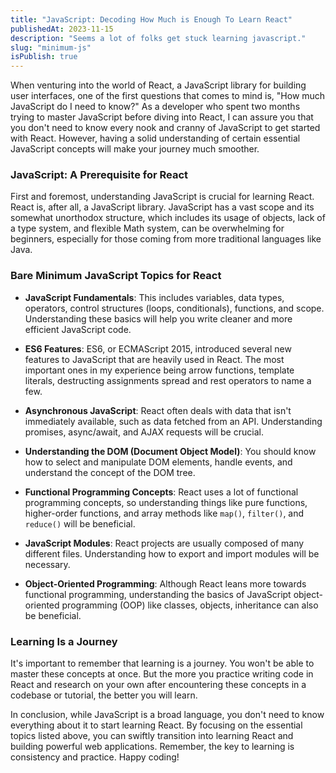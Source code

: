 ```yaml
---
title: "JavaScript: Decoding How Much is Enough To Learn React"
publishedAt: 2023-11-15
description: "Seems a lot of folks get stuck learning javascript."
slug: "minimum-js"
isPublish: true
---
```


When venturing into the world of React, a JavaScript library for building user interfaces, one of the first questions that comes to mind is, "How much JavaScript do I need to know?" As a developer who spent two months trying to master JavaScript before diving into React, I can assure you that you don't need to know every nook and cranny of JavaScript to get started with React. However, having a solid understanding of certain essential JavaScript concepts will make your journey much smoother.

### JavaScript: A Prerequisite for React

First and foremost, understanding JavaScript is crucial for learning React. React is, after all, a JavaScript library. JavaScript has a vast scope and its somewhat unorthodox structure, which includes its usage of objects, lack of a type system, and flexible Math system, can be overwhelming for beginners, especially for those coming from more traditional languages like Java.

### Bare Minimum JavaScript Topics for React

- **JavaScript Fundamentals**: This includes variables, data types, operators, control structures (loops, conditionals), functions, and scope. Understanding these basics will help you write cleaner and more efficient JavaScript code.

- **ES6 Features**: ES6, or ECMAScript 2015, introduced several new features to JavaScript that are heavily used in React. The most important ones in my experience being arrow functions, template literals, destructing assignments spread and rest operators to name a few.

- **Asynchronous JavaScript**: React often deals with data that isn't immediately available, such as data fetched from an API. Understanding promises, async/await, and AJAX requests will be crucial.

- **Understanding the DOM (Document Object Model)**: You should know how to select and manipulate DOM elements, handle events, and understand the concept of the DOM tree.

- **Functional Programming Concepts**: React uses a lot of functional programming concepts, so understanding things like pure functions, higher-order functions, and array methods like `map()`, `filter()`, and `reduce()` will be beneficial.

- **JavaScript Modules**: React projects are usually composed of many different files. Understanding how to export and import modules will be necessary.

- **Object-Oriented Programming**: Although React leans more towards functional programming, understanding the basics of JavaScript object-oriented programming (OOP) like classes, objects, inheritance can also be beneficial.

### Learning Is a Journey

It's important to remember that learning is a journey. You won't be able to master these concepts at once. But the more you practice writing code in React and research on your own after encountering these concepts in a codebase or tutorial, the better you will learn.

In conclusion, while JavaScript is a broad language, you don't need to know everything about it to start learning React. By focusing on the essential topics listed above, you can swiftly transition into learning React and building powerful web applications. Remember, the key to learning is consistency and practice. Happy coding!

